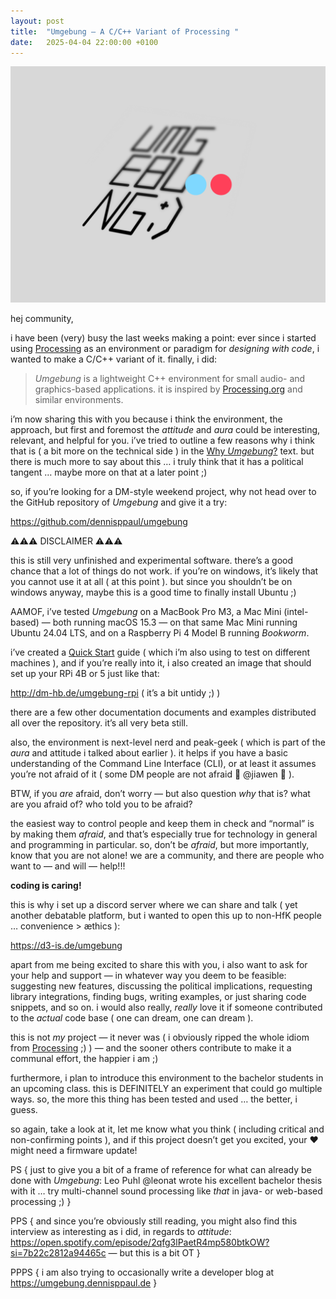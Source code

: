 ```yaml
---
layout: post
title:  "Umgebung — A C/C++ Variant of Processing "
date:   2025-04-04 22:00:00 +0100
---
```


![2025-04-04-Umgebung--A-C-C++Variant-of-Processing.png](/assets/2025-04-04-Umgebung--A-C-C++Variant-of-Processing.png)

hej community,

i have been (very) busy the last weeks making a point: ever since i started using [Processing](https://processing.org) as an environment or paradigm for _designing with code_, i wanted to make a C/C++ variant of it. finally, i did:

> _Umgebung_ is a lightweight C++ environment for small audio- and graphics-based applications. it is inspired by [Processing.org](https://processing.org) and similar environments.

i’m now sharing this with you because i think the environment, the approach, but first and foremost the _attitude_ and _aura_ could be interesting, relevant, and helpful for you. i’ve tried to outline a few reasons why i think that is ( a bit more on the technical side ) in the [Why _Umgebung_?](https://github.com/dennisppaul/umgebung) text. but there is much more to say about this … i truly think that it has a political tangent … maybe more on that at a later point ;)

so, if you’re looking for a DM-style weekend project, why not head over to the GitHub repository of _Umgebung_ and give it a try:

https://github.com/dennisppaul/umgebung

⚠️⚠️⚠️ DISCLAIMER ⚠️⚠️⚠️

this is still very unfinished and experimental software. there’s a good chance that a lot of things do not work. if you’re on windows, it’s likely that you cannot use it at all ( at this point ). but since you shouldn’t be on windows anyway, maybe this is a good time to finally install Ubuntu ;)

AAMOF, i’ve tested _Umgebung_ on a MacBook Pro M3, a Mac Mini (intel-based) — both running macOS 15.3 — on that same Mac Mini running Ubuntu 24.04 LTS, and on a Raspberry Pi 4 Model B running _Bookworm_.

i’ve created a [Quick Start](https://github.com/dennisppaul/umgebung) guide ( which i’m also using to test on different machines ), and if you’re really into it, i also created an image that should set up your RPi 4B or 5 just like that:

http://dm-hb.de/umgebung-rpi ( it’s a bit untidy ;) )

there are a few other documentation documents and examples distributed all over the repository. it’s all very beta still.

also, the environment is next-level nerd and peak-geek ( which is part of the _aura_ and attitude i talked about earlier ). it helps if you have a basic understanding of the Command Line Interface (CLI), or at least it assumes you’re not afraid of it ( some DM people are not afraid 👋 @jiawen 👋 ).

BTW, if you _are_ afraid, don’t worry — but also question _why_ that is? what are you afraid of? who told you to be afraid?

the easiest way to control people and keep them in check and “normal” is by making them _afraid_, and that’s especially true for technology in general and programming in particular. so, don’t be _afraid_, but more importantly, know that you are not alone! we are a community, and there are people who want to — and will — help!!!

**coding is caring!**

this is why i set up a discord server where we can share and talk ( yet another debatable platform, but i wanted to open this up to non-HfK people … convenience > æthics ):

https://d3-is.de/umgebung

apart from me being excited to share this with you, i also want to ask for your help and support — in whatever way you deem to be feasible: suggesting new features, discussing the political implications, requesting library integrations, finding bugs, writing examples, or just sharing code snippets, and so on. i would also really, _really_ love it if someone contributed to the _actual_ code base ( one can dream, one can dream ).

this is not _my_ project — it never was ( i obviously ripped the whole idiom from [Processing](https://processing.org) ;) ) — and the sooner others contribute to make it a communal effort, the happier i am ;)

furthermore, i plan to introduce this environment to the bachelor students in an upcoming class. this is DEFINITELY an experiment that could go multiple ways. so, the more this thing has been tested and used … the better, i guess.

so again, take a look at it, let me know what you think ( including critical and non-confirming points ), and if this project doesn’t get you excited, your :heart: might need a firmware update!

PS { just to give you a bit of a frame of reference for what can already be done with _Umgebung_: Leo Puhl @leonat wrote his excellent bachelor thesis with it … try multi-channel sound processing like _that_ in java- or web-based processing ;) }

PPS { and since you’re obviously still reading, you might also find this interview as interesting as i did, in regards to _attitude_: https://open.spotify.com/episode/2qfg3lPaetR4mp580btkOW?si=7b22c2812a94465c — but this is a bit OT }

PPPS { i am also trying to occasionally write a developer blog at https://umgebung.dennisppaul.de }